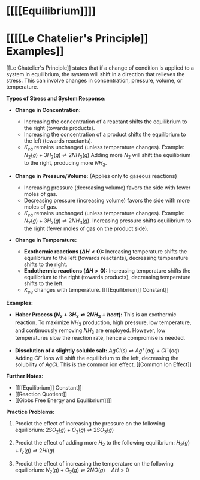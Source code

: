 # [[[[Equilibrium]]]]
# [[[[Le Chatelier's Principle]] Examples]]

[[Le Chatelier's Principle]] states that if a change of condition is applied to a system in equilibrium, the system will shift in a direction that relieves the stress.  This can involve changes in concentration, pressure, volume, or temperature.

**Types of Stress and System Response:**

* **Change in Concentration:**
    * Increasing the concentration of a reactant shifts the equilibrium to the right (towards products).
    * Increasing the concentration of a product shifts the equilibrium to the left (towards reactants).
    * $K_{eq}$ remains unchanged (unless temperature changes).  Example:  $N_2(g) + 3H_2(g) \rightleftharpoons 2NH_3(g)$  Adding more $N_2$ will shift the equilibrium to the right, producing more $NH_3$.

* **Change in Pressure/Volume:** (Applies only to gaseous reactions)
    * Increasing pressure (decreasing volume) favors the side with fewer moles of gas.
    * Decreasing pressure (increasing volume) favors the side with more moles of gas.
    * $K_{eq}$ remains unchanged (unless temperature changes). Example: $N_2(g) + 3H_2(g) \rightleftharpoons 2NH_3(g)$. Increasing pressure shifts equilibrium to the right (fewer moles of gas on the product side).

* **Change in Temperature:**
    * **Exothermic reactions ($ΔH < 0$):** Increasing temperature shifts the equilibrium to the left (towards reactants), decreasing temperature shifts to the right.
    * **Endothermic reactions ($ΔH > 0$):** Increasing temperature shifts the equilibrium to the right (towards products), decreasing temperature shifts to the left.
    * $K_{eq}$ changes with temperature. [[[[Equilibrium]] Constant]]


**Examples:**

* **Haber Process ($N_2 + 3H_2 \rightleftharpoons 2NH_3 + heat$):**  This is an exothermic reaction. To maximize $NH_3$ production, high pressure, low temperature, and continuously removing $NH_3$ are employed.  However, low temperatures slow the reaction rate, hence a compromise is needed.

* **Dissolution of a slightly soluble salt:** $AgCl(s) \rightleftharpoons Ag^+(aq) + Cl^-(aq)$ Adding $Cl^-$ ions will shift the equilibrium to the left, decreasing the solubility of $AgCl$. This is the common ion effect. [[Common Ion Effect]]


**Further Notes:**

* [[[[Equilibrium]] Constant]]
* [[Reaction Quotient]]
* [[Gibbs Free Energy and Equilibrium]]]]


**Practice Problems:**

1. Predict the effect of increasing the pressure on the following equilibrium:  $2SO_2(g) + O_2(g) \rightleftharpoons 2SO_3(g)$

2. Predict the effect of adding more $H_2$ to the following equilibrium: $H_2(g) + I_2(g) \rightleftharpoons 2HI(g)$

3. Predict the effect of increasing the temperature on the following equilibrium:  $N_2(g) + O_2(g) \rightleftharpoons 2NO(g) \quad ΔH > 0$


